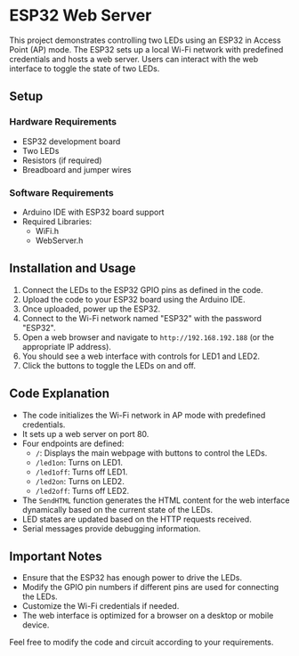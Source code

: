# ESP32 Web Server

This project demonstrates controlling two LEDs using an ESP32 in Access Point (AP) mode. The ESP32 sets up a local Wi-Fi network with predefined credentials and hosts a web server. Users can interact with the web interface to toggle the state of two LEDs.

## Setup

### Hardware Requirements
- ESP32 development board
- Two LEDs
- Resistors (if required)
- Breadboard and jumper wires

### Software Requirements
- Arduino IDE with ESP32 board support
- Required Libraries:
  - WiFi.h
  - WebServer.h

## Installation and Usage

1. Connect the LEDs to the ESP32 GPIO pins as defined in the code.
2. Upload the code to your ESP32 board using the Arduino IDE.
3. Once uploaded, power up the ESP32.
4. Connect to the Wi-Fi network named "ESP32" with the password "ESP32".
5. Open a web browser and navigate to `http://192.168.192.188` (or the appropriate IP address).
6. You should see a web interface with controls for LED1 and LED2.
7. Click the buttons to toggle the LEDs on and off.

## Code Explanation

- The code initializes the Wi-Fi network in AP mode with predefined credentials.
- It sets up a web server on port 80.
- Four endpoints are defined:
  - `/`: Displays the main webpage with buttons to control the LEDs.
  - `/led1on`: Turns on LED1.
  - `/led1off`: Turns off LED1.
  - `/led2on`: Turns on LED2.
  - `/led2off`: Turns off LED2.
- The `SendHTML` function generates the HTML content for the web interface dynamically based on the current state of the LEDs.
- LED states are updated based on the HTTP requests received.
- Serial messages provide debugging information.

## Important Notes

- Ensure that the ESP32 has enough power to drive the LEDs.
- Modify the GPIO pin numbers if different pins are used for connecting the LEDs.
- Customize the Wi-Fi credentials if needed.
- The web interface is optimized for a browser on a desktop or mobile device.

Feel free to modify the code and circuit according to your requirements.

